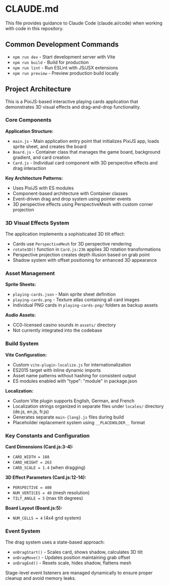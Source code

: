 # CLAUDE.md

This file provides guidance to Claude Code (claude.ai/code) when working with code in this repository.

## Common Development Commands

- `npm run dev` - Start development server with Vite
- `npm run build` - Build for production
- `npm run lint` - Run ESLint with JS/JSX extensions
- `npm run preview` - Preview production build locally

## Project Architecture

This is a PixiJS-based interactive playing cards application that demonstrates 3D visual effects and drag-and-drop functionality.

### Core Components

**Application Structure:**
- `main.js` - Main application entry point that initializes PixiJS app, loads sprite sheet, and creates the board
- `Board.js` - Container class that manages the game board, background gradient, and card creation  
- `Card.js` - Individual card component with 3D perspective effects and drag interaction

**Key Architecture Patterns:**
- Uses PixiJS with ES modules
- Component-based architecture with Container classes
- Event-driven drag and drop system using pointer events
- 3D perspective effects using PerspectiveMesh with custom corner projection

### 3D Visual Effects System

The application implements a sophisticated 3D tilt effect:
- Cards use `PerspectiveMesh` for 3D perspective rendering
- `rotate3D()` function in `Card.js:236` applies 3D rotation transformations
- Perspective projection creates depth illusion based on grab point
- Shadow system with offset positioning for enhanced 3D appearance

### Asset Management

**Sprite Sheets:**
- `playing-cards.json` - Main sprite sheet definition
- `playing-cards.png` - Texture atlas containing all card images
- Individual PNG cards in `playing-cards-png/` folders as backup assets

**Audio Assets:**
- CC0-licensed casino sounds in `assets/` directory
- Not currently integrated into the codebase

### Build System

**Vite Configuration:**
- Custom `vite-plugin-localize.js` for internationalization
- ES2015 target with inline dynamic imports
- Asset name patterns without hashing for consistent output
- ES modules enabled with "type": "module" in package.json

**Localization:**
- Custom Vite plugin supports English, German, and French
- Localization strings organized in separate files under `locales/` directory (de.js, en.js, fr.js)
- Generates separate `main-{lang}.js` files during build
- Placeholder replacement system using `__PLACEHOLDER__` format

### Key Constants and Configuration

**Card Dimensions (Card.js:3-4):**
- `CARD_WIDTH = 188`
- `CARD_HEIGHT = 263`
- `CARD_SCALE = 1.4` (when dragging)

**3D Effect Parameters (Card.js:12-14):**
- `PERSPECTIVE = 400`
- `NUM_VERTICES = 40` (mesh resolution)
- `TILT_ANGLE = 5` (max tilt degrees)

**Board Layout (Board.js:5):**
- `NUM_CELLS = 4` (4x4 grid system)

### Event System

The drag system uses a state-based approach:
- `onDragStart()` - Scales card, shows shadow, calculates 3D tilt
- `onDragMove()` - Updates position maintaining grab offset
- `onDragEnd()` - Resets scale, hides shadow, flattens mesh

Stage-level event listeners are managed dynamically to ensure proper cleanup and avoid memory leaks.